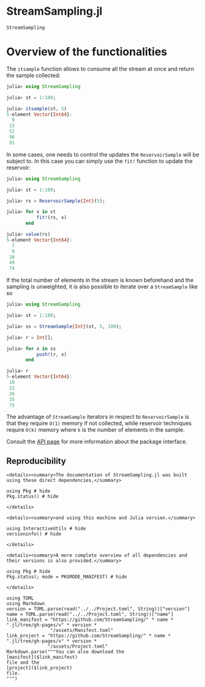 
# StreamSampling.jl

```@docs
StreamSampling
```

# Overview of the functionalities

The `itsample` function allows to consume all the stream at once and return the sample collected:

```julia
julia> using StreamSampling

julia> st = 1:100;

julia> itsample(st, 5)
5-element Vector{Int64}:
  9
 15
 52
 96
 91
```

In some cases, one needs to control the updates the `ReservoirSample` will be subject to. In this case
you can simply use the `fit!` function to update the reservoir:

```julia
julia> using StreamSampling

julia> st = 1:100;

julia> rs = ReservoirSample{Int}(5);

julia> for x in st
           fit!(rs, x)
       end

julia> value(rs)
5-element Vector{Int64}:
  7
  9
 20
 49
 74
```

If the total number of elements in the stream is known beforehand and the sampling is unweighted, it is
also possible to iterate over a `StreamSample` like so

```julia
julia> using StreamSampling

julia> st = 1:100;

julia> ss = StreamSample{Int}(st, 5, 100);

julia> r = Int[];

julia> for x in ss
           push!(r, x)
       end

julia> r
5-element Vector{Int64}:
 10
 22
 26
 35
 75
```

The advantage of `StreamSample` iterators in respect to `ReservoirSample` is that they require `O(1)`
memory if not collected, while reservoir techniques require `O(k)` memory where `k` is the number
of elements in the sample.

Consult the [API page](https://juliadynamics.github.io/StreamSampling.jl/stable/api) for more information
about the package interface.

## Reproducibility

```@raw html
<details><summary>The documentation of StreamSampling.jl was built using these direct dependencies,</summary>
```

```@example
using Pkg # hide
Pkg.status() # hide
```

```@raw html
</details>
```

```@raw html
<details><summary>and using this machine and Julia version.</summary>
```

```@example
using InteractiveUtils # hide
versioninfo() # hide
```

```@raw html
</details>
```

```@raw html
<details><summary>A more complete overview of all dependencies and their versions is also provided.</summary>
```

```@example
using Pkg # hide
Pkg.status(; mode = PKGMODE_MANIFEST) # hide
```

```@raw html
</details>
```

```@eval
using TOML
using Markdown
version = TOML.parse(read("../../Project.toml", String))["version"]
name = TOML.parse(read("../../Project.toml", String))["name"]
link_manifest = "https://github.com/StreamSampling/" * name * ".jl/tree/gh-pages/v" * version *
                "/assets/Manifest.toml"
link_project = "https://github.com/StreamSampling/" * name * ".jl/tree/gh-pages/v" * version *
               "/assets/Project.toml"
Markdown.parse("""You can also download the
[manifest]($link_manifest)
file and the
[project]($link_project)
file.
""")
```
